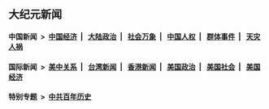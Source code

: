 ## 大纪元新闻

#### 中国新闻 &nbsp;>&nbsp; [中国经济](indexes/ncid283/README.md?06130845) &nbsp;| &nbsp; [大陆政治](indexes/ncid277/README.md?06130845) &nbsp;| &nbsp; [社会万象](indexes/ncid282/README.md?06130845) &nbsp;| &nbsp; [中国人权](indexes/ncid278/README.md?06130845) &nbsp;| &nbsp; [群体事件](indexes/ncid279/README.md?06130845) &nbsp;| &nbsp; [天灾人祸](indexes/ncid280/README.md?06130845)

#### 国际新闻 &nbsp;>&nbsp; [美中关系](indexes/nf1412576/README.md?06130845) &nbsp;| &nbsp; [台湾新闻](indexes/ncid1349361/README.md?06130845) &nbsp;| &nbsp; [香港新闻](indexes/ncid1349362/README.md?06130845) &nbsp;| &nbsp; [美国政治](indexes/ncid1078159/README.md?06130845) &nbsp;| &nbsp; [美国社会](indexes/ncid1078160/README.md?06130845) &nbsp;| &nbsp; [美国经济](indexes/ncid1078158/README.md?06130845)

#### 特别专题 &nbsp;>&nbsp; [中共百年历史](https://github.com/easy2view/epoch-special/blob/master/README.md?06130845)  
